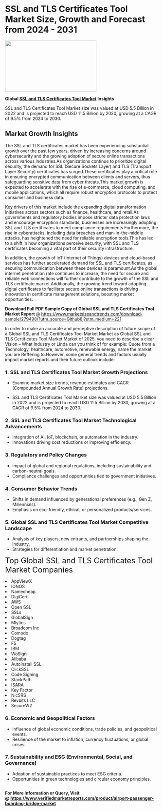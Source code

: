 <H1>SSL and TLS Certificates Tool Market Size, Growth and Forecast from 2024 - 2031</H1><img class="aligncenter size-medium wp-image-584254" src="https://thirdeyenews.in/wp-content/uploads/2024/09/Global-Market-Research-300x168.jpeg" alt="" width="300" height="168" /><p><strong>Global&nbsp;<a href="https://www.marketsizeandtrends.com/download-sample/279498/?utm_source=Github8j?utm_medium=221">SSL and TLS Certificates Tool Market</a> Insights</strong></p><p>SSL and TLS Certificates Tool Market size was valued at USD 5.5 Billion in 2022 and is projected to reach USD 11.5 Billion by 2030, growing at a CAGR of 9.5% from 2024 to 2030.</p><p><h2>Market Growth Insights</h2> <p>The SSL and TLS certificates market has been experiencing substantial growth over the past few years, driven by increasing concerns around cybersecurity and the growing adoption of secure online transactions across various industries.As organizations continue to prioritize digital security, the demand for SSL (Secure Sockets Layer) and TLS (Transport Layer Security) certificates has surged.These certificates play a critical role in ensuring encrypted communication between clients and servers, thus safeguarding sensitive data from cyber threats.This market growth is expected to accelerate with the rise of e-commerce, cloud computing, and mobile applications, which all require robust encryption protocols to protect consumer and business data.</p> <p>Key drivers of this market include the expanding digital transformation initiatives across sectors such as finance, healthcare, and retail.As governments and regulatory bodies impose stricter data protection laws and encourage encryption standards, businesses are increasingly adopting SSL and TLS certificates to meet compliance requirements.Furthermore, the rise in cyberattacks, including data breaches and man-in-the-middle attacks, has heightened the need for reliable encryption tools.This has led to a shift in how organizations perceive security, with SSL and TLS certificates becoming a vital part of their security infrastructure.</p> <p>In addition, the growth of IoT (Internet of Things) devices and cloud-based services has further accelerated demand for SSL and TLS certificates, as securing communication between these devices is paramount.As the global internet penetration rate continues to increase, the need for secure and reliable web connections will further contribute to the growth of the SSL and TLS certificate market.Additionally, the growing trend toward adopting digital certificates to facilitate secure online transactions is driving innovation in certificate management solutions, boosting market opportunities.</p> <p><span class=""><strong>Download Full PDF Sample Copy of Global SSL and TLS Certificates Tool Market Report</strong> @ <a href="https://www.marketsizeandtrends.com/download-sample/279498/?utm_source=Github8j?utm_medium=221" target="_blank">https://www.marketsizeandtrends.com/download-sample/279498/?utm_source=Github8j?utm_medium=221</a></span></p><p>In order to make an accurate and perceptive description of future scope of a Global&nbsp;SSL and TLS Certificates Tool Market Market as Global&nbsp;SSL and TLS Certificates Tool Market Market of 2025, you need to describe a clear Vision &ndash; What Industry or Linda can you think of for example: Quote from a Technology, healthcare, automotive, renewable energy, name the market you are Reffering to.However, some general trends and factors usually impact market reports and their future outlook include:</p><h3>1.&nbsp;<strong>SSL and TLS Certificates Tool Market Growth Projections</strong></h3><ul><li>Examine market size trends, revenue estimates and CAGR (Compounded Annual Growth Rate) projections.</li><li><p>SSL and TLS Certificates Tool Market size was valued at USD 5.5 Billion in 2022 and is projected to reach USD 11.5 Billion by 2030, growing at a CAGR of 9.5% from 2024 to 2030.</p></li></ul><h3>2.&nbsp;<strong>SSL and TLS Certificates Tool Market Technological Advancements</strong></h3><ul><li>Integration of AI, IoT, blockchain, or automation in the industry.</li><li>Innovations driving cost reductions or improving efficiency.</li></ul><h3>3.&nbsp;<strong>Regulatory and Policy Changes</strong></h3><ul><li>Impact of global and regional regulations, including sustainability and carbon-neutral goals.</li><li>Compliance challenges and opportunities tied to government initiatives.</li></ul><h3>4.&nbsp;<strong>Consumer Behavior Trends</strong></h3><ul><li>Shifts in demand influenced by generational preferences (e.g., Gen Z, Millennials).</li><li>Emphasis on eco-friendly, ethical, or personalized products/services.</li></ul><h3>5.&nbsp;<strong>Global SSL and TLS Certificates Tool Market Competitive Landscape</strong></h3><ul><li>Analysis of key players, new entrants, and partnerships shaping the industry.</li><li>Strategies for differentiation and market penetration.</li></ul><p data-pm-slice="1 1 []"><span style="color: inherit; font-family: inherit; font-size: 25px;">Top Global SSL and TLS Certificates Tool Market Companies</span></p><div class="" data-test-id=""><p><li>AppViewX</li><li> IONOS</li><li> Namecheap</li><li> DigiCert</li><li> AWS</li><li> Open SSL</li><li> SSLs</li><li> GlobalSign</li><li> Mlytics</li><li> Broadcom Inc</li><li> Comodo</li><li> Dogtag</li><li> F5</li><li> IBM</li><li> WoSign</li><li> Alibaba</li><li> AutoInstall SSL</li><li> ClickSSL</li><li> Code Signing</li><li> StackPath</li><li> ISARA</li><li> Key Factor</li><li> NicSRS</li><li> Revbits LLC</li><li> SecureW2</li></p></div><h3>6.&nbsp;<strong>Economic and Geopolitical Factors</strong></h3><ul><li>Influence of global economic conditions, trade policies, and geopolitical events.</li><li>Resilience of the market to inflation, currency fluctuations, or global crises.</li></ul><h3>7.&nbsp;<strong>Sustainability and ESG (Environmental, Social, and Governance)</strong></h3><ul><li>Adoption of sustainable practices to meet ESG criteria.</li><li>Opportunities in green technologies and circular economy principles.</li></ul><h2><strong style="font-size: 14px;">For More Information or Query, Visit @&nbsp;</strong><a style="background-color: #ffffff; font-size: 14px;" href="https://www.marketsizeandtrends.com/report/ssl-and-tls-certificates-tool-market/" target="_blank">https://www.verifiedmarketreports.com/product/airport-passenger-boarding-bridge-market</a></h2>
